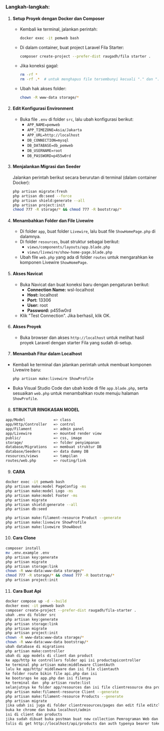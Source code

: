 
### Langkah-langkah:

1. #### **Setup Proyek dengan Docker dan Composer**


   * Kembali ke terminal, jalankan perintah:
     ```bash
     docker exec -it pemweb bash
     ```
   * Di dalam container, buat project Laravel Fila Starter:
     ```bash
     composer create-project --prefer-dist raugadh/fila starter .
     ```
   * Jika koneksi gagal:
     ```bash
     rm -rf *
     rm -rf .*  # untuk menghapus file tersembunyi kecuali "." dan ".."
     ```
   * Ubah hak akses folder:
     ```bash
     chown -R www-data storage/*
     ```
2. #### **Edit Konfigurasi Environment**


   * Buka file `.env` di folder `src`, lalu ubah konfigurasi berikut:
     * `APP_NAME=pemweb`
     * `APP_TIMEZONE=Asia/Jakarta`
     * `APP_URL=http://localhost`
     * `DB_CONNECTION=mysql`
     * `DB_DATABASE=db_pemweb`
     * `DB_USERNAME=root`
     * `DB_PASSWORD=p455w0rd`
3. #### **Menjalankan Migrasi dan Seeder**

   Jalankan perintah berikut secara berurutan di terminal (dalam container Docker):


   ```bash
   php artisan migrate:fresh
   php artisan db:seed --force
   php artisan shield:generate --all
   php artisan project:init
   chmod 777 -R storage/* && chmod 777 -R bootstrap/*
   ```
4. #### **Menambahkan Folder dan File Livewire**


   * Di folder `app`, buat folder `Livewire`, lalu buat file `ShowHomePage.php` di dalamnya.
   * Di folder `resources`, buat struktur sebagai berikut:
     * `views/components/layouts/app.blade.php`
     * `views/livewire/show-home-page.blade.php`
   * Ubah file `web.php` yang ada di folder `routes` untuk mengarahkan ke komponen Livewire `ShowHomePage`.
5. #### **Akses Navicat**


   * Buka Navicat dan buat koneksi baru dengan pengaturan berikut:
     * **Connection Name:** wsl-localhost
     * **Host:** localhost
     * **Port:** 13306
     * **User:** root
     * **Password:** p455w0rd
   * Klik "Test Connection". Jika berhasil, klik OK.
6. #### **Akses Proyek**


   * Buka browser dan akses `http://localhost` untuk melihat hasil proyek Laravel dengan starter Fila yang sudah di-setup.
7. #### **Menambah Fitur dalam Localhost**

* Kembali ke terminal dan jalankan perintah untuk membuat komponen Livewire baru:
  ```bash
  php artisan make:livewire ShowProfile
  ```
* Buka Visual Studio Code dan ubah kode di file `app.blade.php`, serta sesuaikan `web.php` untuk menambahkan route menuju halaman `ShowProfile`.

8. #### **STRUKTUR RINGKASAN MODEL** 

```bash
app/Model             => class
app/Http/Controller   => control
app/Filament          => admin panel
app/Livewire          => mounted render view
public/               => css, image
storage/              => folder penyimpanan
database/Migrations   => membuat struktur DB
database/Seeders      => data dummy DB
resources/views       => tampilan
routes/web.php        => routing/link
```
 
 9. #### **CARA**

```bash
docker exec -it pemweb bash
php artisan make:model PageConfig -ms
php artisan make:model Logo -ms
php artisan make:model Footer -ms
php artisan migrate
php artisan shield:generate --all
php artisan db:seed

php artisan make:filament-resource Product --generate
php artisan make:livewire ShowProfile
php artisan make:livewire ShowAbout
```

10. #### **Cara Clone**
```bash
composer install
mv .env.example .env
php artisan key:generate
php artisan migrate
php artisan storage:link
chown -R www-data:www-data storage/*
chmod 777 -R storage/* && chmod 777 -R bootstrap/*
php artisan project:init
```
11. #### **Cara Buat Api**
```bash
docker compose up -d --build
docker exec -it pemweb bash
composer create-project --prefer-dist raugadh/fila-starter .
ubah .env di folder src
php artisan key:generate
php artisan storage:link
php artisan migrate
php artisan project:init
chown -R www-data:www-data storage/*
chown -R www-data:www-data bootstrap/*
ubah database di migrations
php artisan make:controller
ubah di app models di client dan product
ke app/http ke controllers folder api isi productapicontroller 
ke terminal php artisan make:middleware ClientAuth
lalu ke app/http/ middleware dan isi file clientauth
ke folder route bikin file api.php dan isi
ke bootsraps ke app.php dan isi filenya
ke terminal dan  php artisan route:list
selanjutnya ke folder app/resources dan isi file clientresource dna productresource.
php artisan make:filament-resource Client --generate 
php artisan make:filament-resource Products --generate
php artisan migrate
jika udah isi juga di folder clientresources/pages dan edit file editclient
buka ke chrome dan buka localhost/admin
isi di client dan products
jika sudah dibuat buka postman buat new collection Pemrograman Web dan add folder Products setelah itu add request 
tulis di get http://localhost/api/products dan auth typenya bearer token dan copy token yang ada di localhost dibagian client lalu send
```